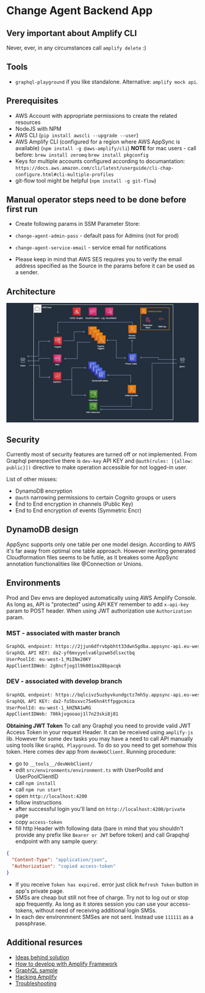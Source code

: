 # Change Agent Backend App

## Very important about Amplify CLI

Never, ever, in any circumstances call `amplify delete` :)

## Tools

- `graphql-playground` if you like standalone. Alternative: `amplify mock api`.

## Prerequisites

- AWS Account with appropriate permissions to create the related resources
- NodeJS with NPM
- AWS CLI (`pip install awscli --upgrade --user`)
- AWS Amplify CLI (configured for a region where AWS AppSync is available) (`npm install -g @aws-amplify/cli`) **NOTE** for mac users - call before: `brew install zeromq` `brew install pkgconfig`
- Keys for multiple accounts configured according to documantation: `https://docs.aws.amazon.com/cli/latest/userguide/cli-chap-configure.html#cli-multiple-profiles`
- git-flow tool might be helpful (`npm install -g git-flow`)

## Manual operator steps need to be done before first run

- Create following params in SSM Parameter Store:
- `change-agent-admin-pass` - default pass for Admins (not for prod)
- `change-agent-service-email` - service email for notifications

- Please keep in mind that AWS SES requires you to verify the email address specified as the Source in the params before it can be used as a sender.

## Architecture

![Alt text](__docs__/change-agent-arch-1.jpg 'diagram')

## Security

Currently most of security features are turned off or not implemented. From Graphql perespective there is `dev-key` API KEY and `@auth(rules: [{allow: public}])` directive to make operation accessible for not logged-in user.

List of other misses:

- DynamoDB encryption
- `@auth` narrowing permissions to certain Cognito groups or users
- End to End encryption in channels (Public Key)
- End to End encryption of events (Symmetric Encr)

## DynamoDB design

AppSync supports only one table per one model design. According to AWS it's far away from optimal one table approach. However revriting generated Cloudformation files seems to be futile, as it breakes some AppSync annotation functionalities like @Connection or Unions.

## Environments

Prod and Dev envs are deployed automatically using AWS Amplify Console.
As long as, API is "protected" using API KEY remember to add `x-api-key` param to POST header. When using JWT authorization use `Authorization` param.

### MST - associated with master branch

```txt
GraphQL endpoint: https://2jjun6dfrvbpbhtt33dwn5gdba.appsync-api.eu-west-1.amazonaws.com/graphql
GraphQL API KEY: da2-yf6mvyyelva6lpzwm5dlsxctbq
UserPoolId: eu-west-1_MiINe20KY
AppClientIDWeb: 2g8ncfjog1l9k001oa28bpacqk
```

### DEV - associated with develop branch

```txt
GraphQL endpoint: https://bqlcivz5uzbyvkundgctz7mh5y.appsync-api.eu-west-1.amazonaws.com/graphql
GraphQL API KEY: da2-fo5bvxvc75e6hn4tffpgpcmica
UserPoolId: eu-west-1_kHZNA1wRG
AppClientIDWeb: 786kjvgooaoj1l7n23ski8j81
```

**Obtaining JWT Token** To call any Graphql you need to provide valid JWT Access Token in your request Header. It can be received using `amplify-js` lib. However for some dev tasks you may have a need to call API manually using tools like `GraphQL Playground`. To do so you need to get somehow this token. Here comes dev app from `devWebClient`. Running procedure:

- go to `__tools__/devWebClient/`
- edit `src/environments/environment.ts` with UserPoolId and UserPoolClientID
- call `npm install`
- call `npm run start`
- open `http://localhost:4200`
- follow instructions
- after successful login you'll land on `http://localhost:4200/private` page
- copy `access-token`
- fill http Header with following data (bare in mind that you shouldn't provide any prefix like `Bearer or JWT` before token) and call Grapqhql endpoint with any sample query:

```json
{
  "Content-Type": "application/json",
  "Authorization": "copied access-token"
}
```

- If you receive `Token has expired.` error just click `Refresh Token` button in app's private page.
- SMSs are cheap but still not free of charge. Try not to log out or stop app frequently. As long as it stores session you can use your access-tokens, without need of receiving additional login SMSs.
- In each dev environmnent SMSes are not sent. Instead use `111111` as a passphrase.

## Additional resurces

- [Ideas behind solution](/__docs__/ideas.md)
- [How to develop with Amplify Framework](/__docs__/howto.md)
- [GraphQL sample](/__docs__/graphql.md)
- [Hacking Amplify](__docs__/hacking.md)
- [Troubleshooting](/__docs__/bug.md)
